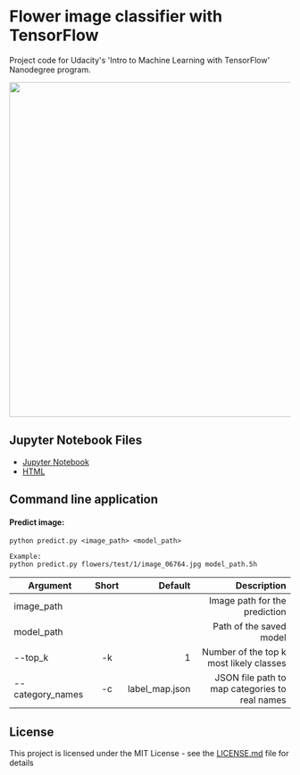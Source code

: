 # Flower image classifier with TensorFlow

Project code for Udacity's 'Intro to Machine Learning with TensorFlow' Nanodegree program.

<img src="https://github.com/MSWagner/Flower-Classifier-TensorFlow/blob/master/assets/prediction.png" width="600">

## Jupyter Notebook Files

- [Jupyter Notebook](https://github.com/MSWagner/Flower-Classifier-TensorFlow/blob/master/Flower_Image_Classifier.ipynb)
- [HTML](https://github.com/MSWagner/Flower-Classifier-TensorFlow/blob/master/Flower_Image_Classifier.html)

## Command line application

#### Predict image:

```
python predict.py <image_path> <model_path>

Example:
python predict.py flowers/test/1/image_06764.jpg model_path.5h
``` 

| Argument      | Short         | Default | Description  |
| ------------- |:-------------:| -------------:| -----:|
| image_path      | | | Image path for the prediction |
| model_path | | | Path of the saved model |
| --top_k | -k    | 1 | Number of the top k most likely classes |
| --category_names | -c | label_map.json | JSON file path to map categories to real names |

## License
This project is licensed under the MIT License - see the [LICENSE.md](LICENSE.md) file for details
